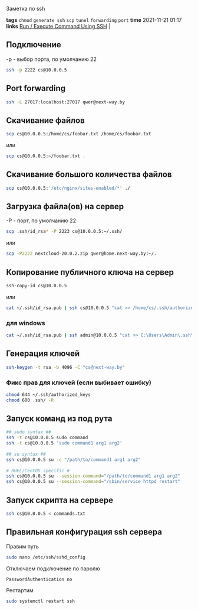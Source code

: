 Заметка по ssh

**tags** `chmod` `generate ssh` `scp` `tunel` `forwarding` `port`
**time** 2021-11-21 01:17
**links** [Run / Execute Command Using SSH](https://www.cyberciti.biz/faq/unix-linux-execute-command-using-ssh/) |

## Подключение
-p - выбор порта, по умолчанию 22
```bash
ssh -p 2222 cs@10.0.0.5
```
## Port forwarding
```bash
ssh -L 27017:localhost:27017 qwer@next-way.by
```
## Скачивание файлов
```bash
scp cs@10.0.0.5:/home/cs/foobar.txt /home/cs/foobar.txt
```
или
```bash
scp cs@10.0.0.5:~/foobar.txt .
```
## Скачивание большого количества файлов
```bash
scp cs@10.0.0.5:'/etc/nginx/sites-enabled/*' ./
```
## Загрузка файла(ов) на сервер
-P - порт, по умолчанию 22
```bash
scp .ssh/id_rsa* -P 2223 cs@10.0.0.5:~/.ssh/
```
или
```bash
scp -P2222 nextcloud-20.0.2.zip qwer@home.next-way.by:~/.
```
## Копирование публичного ключа на сервер
```bash
ssh-copy-id cs@10.0.0.5
```  
или
```bash
cat ~/.ssh/id_rsa.pub | ssh cs@10.0.0.5 "cat >> /home/cs/.ssh/authorized_keys"
```
### для windows
```bash
cat ~/.ssh/id_rsa.pub | ssh admin@10.0.0.5 "cat >> C:\Users\Admin\.ssh\authorized_keys"
```
## Генерация ключей
```bash
ssh-keygen -t rsa -b 4096 -C "cs@next-way.by"
```
### Фикс прав для ключей (если выбивает ошибку)
```bash
chmod 644 ~/.ssh/authorized_keys
chmod 600 .ssh/ -R	
```
## Запуск команд из под рута
```bash
## sudo syntax ##
ssh -t cs@10.0.0.5 sudo command
ssh -t cs@10.0.0.5 'sudo command1 arg1 arg2'
 
## su syntax ##
ssh cs@10.0.0.5 su -c "/path/to/command1 arg1 arg2"
 
# RHEL/CentOS specific #
ssh cs@10.0.0.5 su --session-command="/path/to/command1 arg1 arg2"
ssh cs@10.0.0.5 su --session-command="/sbin/service httpd restart"
```
## Запуск скрипта на сервере
```bash
ssh cs@10.0.0.5 < commands.txt
```
## Правильная конфигурация ssh сервера
Правим путь
```bash
sudo nano /etc/ssh/sshd_config
```
Отключаем подключение по паролю
```ssh config
PasswordAuthentication no
```
Рестартим
```bash
sudo systemctl restart ssh
```
